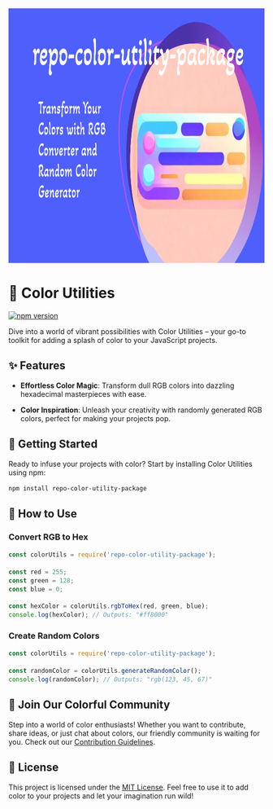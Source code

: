 
<!-- Add a colorful banner image here that represents your package, if desired -->

<!-- ![Banner](./banner.png) -->
<div align="center">
  <img src="./banner.png" alt="Banner" width="1200" height="500">
</div>

# 🌈 Color Utilities

[![npm version](https://img.shields.io/npm/v/repo-color-utility-package.svg)](https://www.npmjs.com/package/repo-color-utility-package)

Dive into a world of vibrant possibilities with Color Utilities – your go-to toolkit for adding a splash of color to your JavaScript projects.

## ✨ Features

- **Effortless Color Magic**: Transform dull RGB colors into dazzling hexadecimal masterpieces with ease.

- **Color Inspiration**: Unleash your creativity with randomly generated RGB colors, perfect for making your projects pop.

## 🚀 Getting Started

Ready to infuse your projects with color? Start by installing Color Utilities using npm:

```bash
npm install repo-color-utility-package
```

## 🎨 How to Use

### Convert RGB to Hex

```javascript
const colorUtils = require('repo-color-utility-package');

const red = 255;
const green = 128;
const blue = 0;

const hexColor = colorUtils.rgbToHex(red, green, blue);
console.log(hexColor); // Outputs: "#ff8000"
```

### Create Random Colors

```javascript
const colorUtils = require('repo-color-utility-package');

const randomColor = colorUtils.generateRandomColor();
console.log(randomColor); // Outputs: "rgb(123, 45, 67)"
```

## 🤝 Join Our Colorful Community

Step into a world of color enthusiasts! Whether you want to contribute, share ideas, or just chat about colors, our friendly community is waiting for you. Check out our [Contribution Guidelines](CONTRIBUTING.md).

## 📄 License

This project is licensed under the [MIT License](./LICENSE). Feel free to use it to add color to your projects and let your imagination run wild!
